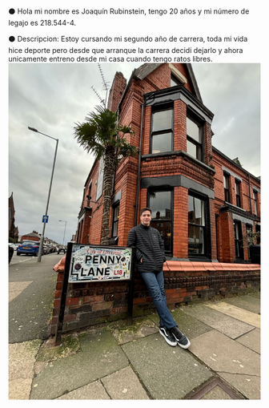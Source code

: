 :black_circle: Hola mi nombre es Joaquín Rubinstein, tengo 20 años y mi número de legajo es 218.544-4.

:black_circle: Descripcion: Estoy cursando mi segundo año de carrera, toda mi vida hice deporte pero desde que arranque la carrera decidi dejarlo y ahora unicamente entreno desde mi casa cuando tengo ratos libres.
![Foto Mia](https://github.com/pdepjm/2025-tp0-presentacion-JoacoRubin/blob/main/fotomia.jpg.jpg)

